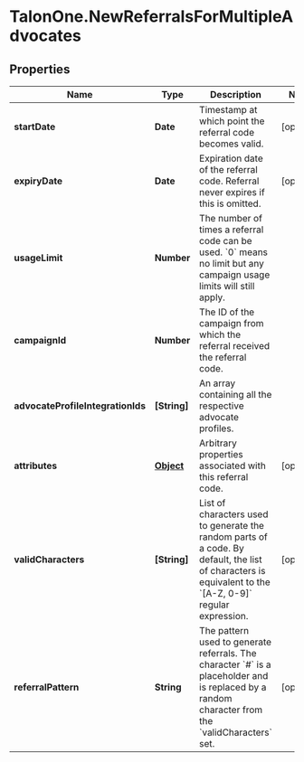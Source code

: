 # TalonOne.NewReferralsForMultipleAdvocates

## Properties

Name | Type | Description | Notes
------------ | ------------- | ------------- | -------------
**startDate** | **Date** | Timestamp at which point the referral code becomes valid. | [optional] 
**expiryDate** | **Date** | Expiration date of the referral code. Referral never expires if this is omitted. | [optional] 
**usageLimit** | **Number** | The number of times a referral code can be used. &#x60;0&#x60; means no limit but any campaign usage limits will still apply.  | 
**campaignId** | **Number** | The ID of the campaign from which the referral received the referral code. | 
**advocateProfileIntegrationIds** | **[String]** | An array containing all the respective advocate profiles. | 
**attributes** | [**Object**](.md) | Arbitrary properties associated with this referral code. | [optional] 
**validCharacters** | **[String]** | List of characters used to generate the random parts of a code. By default, the list of characters is equivalent to the &#x60;[A-Z, 0-9]&#x60; regular expression.  | [optional] 
**referralPattern** | **String** | The pattern used to generate referrals. The character &#x60;#&#x60; is a placeholder and is replaced by a random character from the &#x60;validCharacters&#x60; set.  | [optional] 


